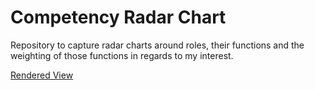 # Competency Radar Chart

Repository to capture radar charts around roles, their functions and the weighting of those functions in regards to my interest.

[Rendered View](https://htmlpreview.github.io/?https://github.com/svo/competency-radar-chart/blob/master/index.html)
